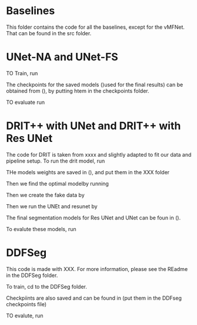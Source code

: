 # Baselines

This folder contains the code for all the baselines, except for the vMFNet. That can be found in the src folder.  

# UNet-NA and UNet-FS

TO Train, run

The checkpoints for the saved models ()used for the final results) can be obtained from (), by putting htem in the checkpoints folder.

TO evaluate run



# DRIT++ with UNet and DRIT++ with Res UNet

The code for DRIT is taken from xxxx and slightly adapted to fit our data and pipeline setup. To run the drit model, run 



THe models weights are saved in (), and put them in the XXX folder

Then we find the optimal modelby running 


Then we create the fake data by 

Then we run the UNEt and resunet by

The final segmentation models for Res UNet and UNet can be foun in (). 

To evalute these models, run


# DDFSeg

This code is made with XXX. For more information, please see the REadme in the DDFSeg folder. 

To train, cd to the DDFSeg folder. 


Checkpiints are also saved and can be found in (put them in the DDFseg checkpoints file)

TO evalute, run
